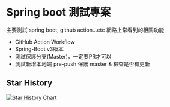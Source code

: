 # Spring boot 測試專案

主要測試 spring boot, github action...etc 網路上常看到的相關功能  
- GitHub Action Workflow
- Spring-Boot v3版本
- 測試保護分支(Master)，一定要PR才可以
- 測試新增本地端 pre-push 保護 master & 檢查是否有更新

## Star History

[![Star History Chart](https://api.star-history.com/svg?repos=vancetang/demo&type=Date)](https://star-history.com/#vancetang/demo&Date)

